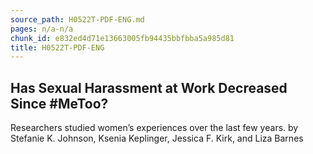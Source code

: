 ```yaml
---
source_path: H0522T-PDF-ENG.md
pages: n/a-n/a
chunk_id: e832ed4d71e13663005fb94435bbfbba5a985d81
title: H0522T-PDF-ENG
---
```

## Has Sexual Harassment at Work Decreased Since #MeToo?

Researchers studied women’s experiences over the last few years. by Stefanie K. Johnson, Ksenia Keplinger, Jessica F. Kirk, and Liza Barnes
